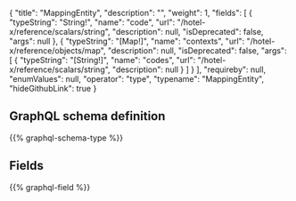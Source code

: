 {
  "title": "MappingEntity",
  "description": "",
  "weight": 1,
  "fields": [
    {
      "typeString": "String!",
      "name": "code",
      "url": "/hotel-x/reference/scalars/string",
      "description": null,
      "isDeprecated": false,
      "args": null
    },
    {
      "typeString": "[Map!]",
      "name": "contexts",
      "url": "/hotel-x/reference/objects/map",
      "description": null,
      "isDeprecated": false,
      "args": [
        {
          "typeString": "[String!]",
          "name": "codes",
          "url": "/hotel-x/reference/scalars/string",
          "description": null
        }
      ]
    }
  ],
  "requireby": null,
  "enumValues": null,
  "operator": "type",
  "typename": "MappingEntity",
  "hideGithubLink": true
}
## GraphQL schema definition

{{% graphql-schema-type %}}

## Fields

{{% graphql-field %}}
